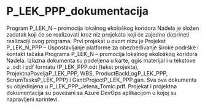 # P_LEK_PPP_dokumentacija
Program P_LEK_N – promocija lokalnog ekološkog koridora Nadela  je složen zadatak koji će se realizovati kroz niz projekata koji će zajedno doprineti realizaciji ovog programa.  Prvi projekat u ovom nizu je Projekat P_LEK_N_PPP – Uspostavljanje platforme za obezbeđivanje široke podrške i kontakt tačaka Programa P_LEK_N – promocija lokalnog ekološkog koridora Nadela.
Izlazna dokumenta su podeljena u karte, qgis materijal i u tekstove u .odt i pdf formatu (P_LEK_PPP.odt (tekst projekta), ProjektnaPoveljaP_LEK_PPP, WBS, ProductBackLogP_LEK_PPP, ScrumTasksP_LEK_PPP) i GanttProjectP_LEK_PPP.gan. Sva ova dokumenta su objedinjena u P_LEK_PPP_Jelena_Tomic.pdf. Projekat i projektna dokumentacija su povezani sa Azure DevOps aplikacijom u kojoj su napravljeni sprintevi.  
